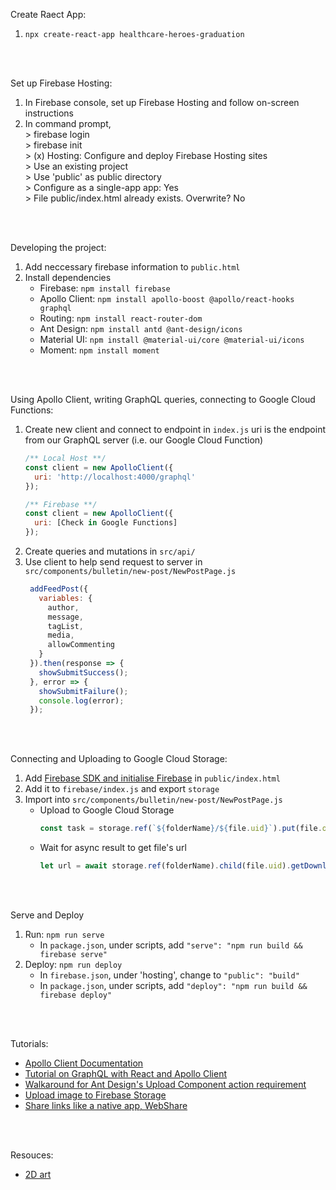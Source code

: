 Create Raect App:
1. `npx create-react-app healthcare-heroes-graduation`
<br>
<br>

Set up Firebase Hosting: 
1. In Firebase console, set up Firebase Hosting and follow on-screen instructions
2. In command prompt,
   <br>\> firebase login
   <br>\> firebase init
   <br>\> (x) Hosting: Configure and deploy Firebase Hosting sites
   <br>\> Use an existing project
   <br>\> Use 'public' as public directory
   <br>\> Configure as a single-app app: Yes
   <br>\> File public/index.html already exists. Overwrite? No
<br>
<br>

Developing the project:
1. Add neccessary firebase information to `public.html`
2. Install dependencies
   - Firebase: `npm install firebase`
   - Apollo Client: `npm install apollo-boost @apollo/react-hooks graphql`
   - Routing: `npm install react-router-dom`
   - Ant Design: `npm install antd @ant-design/icons`
   - Material UI: `npm install @material-ui/core @material-ui/icons`
   - Moment: `npm install moment`
<br>
<br>

Using Apollo Client, writing GraphQL queries, connecting to Google Cloud Functions:
1. Create new client and connect to endpoint in `index.js`
   uri is the endpoint from our GraphQL server (i.e. our Google Cloud Function)
   ```javascript
   /** Local Host **/
   const client = new ApolloClient({
     uri: 'http://localhost:4000/graphql'
   });

   /** Firebase **/
   const client = new ApolloClient({
     uri: [Check in Google Functions]
   });
   ```
2. Create queries and mutations in `src/api/`
3. Use client to help send request to server in `src/components/bulletin/new-post/NewPostPage.js`
   ```javascript
    addFeedPost({
      variables: {
        author,
        message,
        tagList,
        media,
        allowCommenting
      }
    }).then(response => {
      showSubmitSuccess();
    }, error => {
      showSubmitFailure();
      console.log(error);
    });
    ```
<br>
<br>

Connecting and Uploading to Google Cloud Storage:
1. Add [Firebase SDK and initialise Firebase](https://firebase.google.com/docs/hosting/reserved-urls) in `public/index.html`
2. Add it to `firebase/index.js` and export `storage`
3. Import into `src/components/bulletin/new-post/NewPostPage.js`
   - Upload to Google Cloud Storage
     ```javascript
     const task = storage.ref(`${folderName}/${file.uid}`).put(file.originFileObj);
     ```
   - Wait for async result to get file's url
     ```javascript
     let url = await storage.ref(folderName).child(file.uid).getDownloadURL();
     ```
<br>
<br>

Serve and Deploy
1. Run: `npm run serve`
   - In `package.json`, under scripts, add
     `"serve": "npm run build && firebase serve"`
2. Deploy: `npm run deploy`
   - In `firebase.json`, under 'hosting', change to `"public": "build"` 
   - In `package.json`, under scripts, add
     `"deploy": "npm run build && firebase deploy"`
<br>
<br>


Tutorials:
- [Apollo Client Documentation](https://www.apollographql.com/docs/react/get-started/)
- [Tutorial on GraphQL with React and Apollo Client](https://www.youtube.com/watch?v=8Pyr82Qbjow&list=PL4cUxeGkcC9iK6Qhn-QLcXCXPQUov1U7f&index=25)
- [Walkaround for Ant Design's Upload Component action requirement](https://levelup.gitconnected.com/managing-file-uploads-with-ant-design-6d78e592f2c4)
- [Upload image to Firebase Storage](https://www.youtube.com/watch?v=8r1Pb6Ja90o)
- [Share links like a native app, WebShare](https://css-tricks.com/how-to-use-the-web-share-api/)

<br>
<br>

Resouces:
- [2D art](https://vecta.io/)